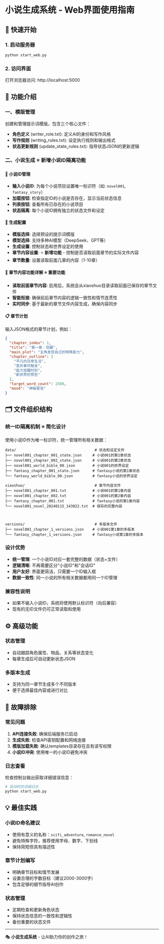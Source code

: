 # 小说生成系统 - Web界面使用指南

## 🚀 快速开始

### 1. 启动服务器
```bash
python start_web.py
```

### 2. 访问界面
打开浏览器访问: http://localhost:5000

## 📝 功能介绍

### 一、模版管理
创建和管理提示词模版，包含三个核心文件：
- **角色定义** (writer_role.txt): 定义AI的身份和写作风格
- **写作规则** (writing_rules.txt): 设定执行规则和输出格式  
- **状态更新规则** (update_state_rules.txt): 指导状态JSON的更新逻辑

### 二、小说生成 ⭐ **新增小说ID隔离功能**

#### 📖 小说ID管理
- **输入小说ID**: 为每个小说项目设置唯一标识符（如: `novel001`, `fantasy_story`）
- **加载按钮**: 检查指定ID的小说是否存在，显示当前状态信息
- **列表按钮**: 查看所有已存在的小说项目
- **状态隔离**: 每个小说ID拥有独立的状态文件和设定

#### 🎯 生成配置
- **模版选择**: 选择预设的提示词模版
- **模型选择**: 支持多种AI模型（DeepSeek、GPT等）
- **生成设置**: 控制状态和世界设定的使用
- **章节内容设置**: ⭐ **新增功能** - 控制是否读取前面章节的实际文件内容
- **章节数量**: 设置读取前面几章的内容（1-10章）

#### 📖 章节内容功能详解 ⭐ **重要功能**
- **读取前面章节内容**: 启用后，系统会从xiaoshuo目录读取前面已保存的章节文件
- **智能衔接**: 确保前后章节内容的逻辑一致性和情节连贯性
- **实时同步**: 基于最新的章节文件内容生成，确保内容同步

#### 📋 章节计划
输入JSON格式的章节计划，例如：
```json
{
  "chapter_index": 1,
  "title": "第一章：觉醒",
  "main_plot": "主角发现自己的特殊能力",
  "chapter_outline": [
    "平凡的日常生活",
    "意外事件触发", 
    "能力觉醒时刻",
    "新世界的预告"
  ],
  "target_word_count": 2500,
  "mood": "神秘紧张"
}
```



## 🗂️ 文件组织结构

### 统一ID隔离机制 ⭐ **简化设计**
使用小说ID作为唯一标识符，统一管理所有相关数据：

```
data/                                    # 状态和设定文件
├── novel001_chapter_001_state.json     # 小说001的第1章状态
├── novel001_chapter_002_state.json     # 小说001的第2章状态  
├── novel001_world_bible_00.json        # 小说001的世界设定
├── fantasy_chapter_001_state.json      # fantasy小说的第1章状态
└── fantasy_world_bible_00.json         # fantasy小说的世界设定

xiaoshuo/                                # 章节内容文件
├── novel001_chapter_001.txt            # 小说001的第1章内容
├── novel001_chapter_002.txt            # 小说001的第2章内容
├── fantasy_chapter_001.txt             # fantasy小说的第1章内容
└── novel001_novel_20240115_143022.txt  # 保存的完整内容



versions/                                # 多版本文件
├── novel001_chapter_1_versions.json    # 小说001第1章的多版本
└── fantasy_chapter_1_versions.json     # fantasy小说第1章的多版本
```

### 设计优势
- **统一管理**: 一个小说ID对应一套完整的数据（状态+文件）
- **逻辑清晰**: 不再需要区分"小说ID"和"会话ID"
- **用户友好**: 界面更简洁，只需要一个ID输入框
- **数据一致性**: 同一小说的所有相关数据都用同一个ID管理

### 兼容性说明
- 如果不输入小说ID，系统将使用默认标识符（向后兼容）
- 现有的无ID文件仍可正常读取和使用

## ⚙️ 高级功能

### 状态管理
- 自动跟踪角色属性、物品、关系等状态变化
- 每章生成后可自动更新状态JSON

### 多版本生成
- 支持为同一章节生成多个不同版本
- 便于选择最佳内容或进行对比



## 🔧 故障排除

### 常见问题
1. **API连接失败**: 确保后端服务已启动
2. **生成失败**: 检查API密钥配置和网络连接
3. **模版加载失败**: 确认templates目录存在且有读写权限
4. **小说ID冲突**: 使用唯一的小说ID避免冲突

### 日志查看
检查控制台输出获取详细错误信息：
```bash
# 启动时的详细日志
python start_web.py
```

## 💡 最佳实践

### 小说ID命名建议
- 使用有意义的名称：`scifi_adventure`, `romance_novel`
- 避免特殊字符，推荐使用字母、数字、下划线
- 保持简短但具有描述性

### 章节计划编写
- 明确章节目标和情节发展
- 设置合理的字数目标（建议2000-3000字）
- 包含足够的细节指导AI创作

### 状态管理
- 定期检查和更新角色状态
- 保持状态信息的一致性和逻辑性
- 备份重要的状态文件



---

🎭 **小说生成系统** - 让AI助力你的创作之旅！